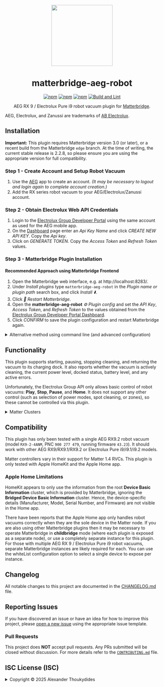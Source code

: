 <p align="center">
  <img src="https://raw.githubusercontent.com/wiki/thoukydides/matterbridge-aeg-robot/matterbridge-aeg-robot.png" height="200">
</p>
<div align=center>

# matterbridge-aeg-robot

[![npm](https://badgen.net/npm/v/matterbridge-aeg-robot)](https://www.npmjs.com/package/matterbridge-aeg-robot)
[![npm](https://badgen.net/npm/dt/matterbridge-aeg-robot)](https://www.npmjs.com/package/matterbridge-aeg-robot)
[![npm](https://badgen.net/npm/dw/matterbridge-aeg-robot)](https://www.npmjs.com/package/matterbridge-aeg-robot)
[![Build and Lint](https://github.com/thoukydides/matterbridge-aeg-robot/actions/workflows/build.yml/badge.svg)](https://github.com/thoukydides/matterbridge-aeg-robot/actions/workflows/build.yml)

AEG RX 9 / Electrolux Pure i9 robot vacuum plugin for [Matterbridge](https://github.com/Luligu/matterbridge).

</div>

AEG, Electrolux, and Zanussi are trademarks of [AB Electrolux](https://www.electroluxgroup.com/).

## Installation

**Important:** This plugin requires Matterbridge version 3.0 (or later), or a recent build from the Matterbridge `edge` branch. At the time of writing, the current stable release is 2.2.8, so please ensure you are using the appropriate version for full compatibility.

### Step 1 - Create Account and Setup Robot Vacuum
1. Use the [AEG](https://apps.apple.com/gb/app/aeg/id1599494494) app to create an account. *(It may be necessary to logout and login again to complete account creation.)*
1. Add the RX series robot vacuum to your AEG/Electrolux/Zanussi account.

### Step 2 - Obtain Electrolux Web API Credentials
1. Login to the [Electrolux Group Developer Portal](https://developer.electrolux.one/login) using the same account as used for the AEG mobile app.
1. On the [Dashboard](https://developer.electrolux.one/dashboard) page enter an *Api Key Name* and click *CREATE NEW API KEY*. Copy the *Api key*.
1. Click on *GENERATE TOKEN*. Copy the *Access Token* and *Refresh Token* values.

### Step 3 - Matterbridge Plugin Installation

#### Recommended Approach using Matterbridge Frontend

1. Open the Matterbridge web interface, e.g. at http://localhost:8283/.
1. Under *Install plugins* type `matterbridge-aeg-robot` in the *Plugin name or plugin path* search box, and click *Install ⬇️*.
1. Click *🔄 Restart Matterbridge*.
1. Open the **matterbridge-aeg-robot** *⚙️ Plugin config* and set the *API Key*, *Access Token*, and *Refresh Token* to the values obtained from the [Electrolux Group Developer Portal Dashboard](https://developer.electrolux.one/dashboard).
1. Click *CONFIRM* to save the plugin configuration and restart Matterbridge again.

<details>
<summary>Alternative method using command line (and advanced configuration)</summary>

#### Installation using Command Line

1. Stop Matterbridge:  
   `systemctl stop matterbridge`
1. Install the plugin:  
   `npm install -g matterbridge-aeg-robot`
1. Register it with Matterbridge:  
   `matterbridge -add matterbridge-aeg-robot`
1. Restart Matterbridge:  
   `systemctl start matterbridge`

#### Example `matterbridge-aeg-robot.config.json`
```JSON
{
    "apiKey":                 "<API Key>",
    "accessToken":            "<Authorization Access Token>",
    "refreshToken":           "<Authorization Refresh Token>"
}
```

The `apiKey`, `accessToken`, and `refreshToken` should be obtained from the [Electrolux Group Developer Portal Dashboard](https://developer.electrolux.one/dashboard). All supported robot vacuums associated with the account (those reporting a model name of `PUREi9`) will be added to Matterbridge. Unsupported appliances, such as air purifiers or RX8 robot vacuums, will be ignored.

#### Advanced Configuration

You can include additional settings in `config.json` to customise the behaviour or enable special debug features:
```JSON
{
    "name":                   "matterbridge-aeg-robot",
    "type":                   "DynamicPlatform",
    "version":                "1.0.0",
    "whiteList":              ["WALL·E"],
    "blackList":              [],
    "apiKey":                 "<API Key>",
    "accessToken":            "<Authorization Access Token>",
    "refreshToken":           "<Authorization Refresh Token>",
    "pollIntervalsSeconds":   30,
    "treatIdleAsGoHome":      true,
    "debug":                  false,
    "debugFeatures":          ["Run API Tests", "Run Unsafe API Tests", "Log Endpoint Debug", "Log API Headers", "Log API Bodies", "Log Appliance IDs"],
    "unregisterOnShutdown":   false
}
```

The `name`, `type`, and `version`, are all set by Matterbridge to match the plugin.

`blackList` and `whiteList` control which robot vacuums are exposed as Matter devices. If `blacklist` is not empty, then any appliance names listed will be excluded. If `whitelist` is not empty, then only appliance names on that list (and not on the `blacklist`) will be included.

The `pollIntervalSeconds` specifies the time in seconds between successive polls of the Electrolux Group API. The API has a strict [rate limit](https://developer.electrolux.one/documentation/quotasAndRateLimits) of 5000 calls/day. The default value is 30 seconds, which results in 2880 calls/day for polling the state of a single appliance. If you have multiple robot vacuum cleaners in your account, or use the same API Key for other purposes, then scale the value appropriately: 60 seconds for two, 90 seconds for three, etc. More rapid polling is performed for a short period after a command has been sent to the robot vacuum; this is not configurable.

Setting the `debug` option sets the logger level for this plugin to *Debug*, overriding the global Matterbridge logger level setting.

The `Log Appliance IDs` option prevents redaction of appliance Product ID and Serial Number values in the log. Avoid setting `debug` or any other `debugFeatures` unless you are investigating a compatibility issue, API error, or other problem.

</details>

## Functionality

This plugin supports starting, pausing, stopping cleaning, and returning the vacuum to its charging dock. It also reports whether the vacuum is actively cleaning, the current power level, docked status, battery level, and any active errors.

Unfortunately, the Electrolux Group API only allows basic control of robot vacuums: **Play**, **Stop**, **Pause**, and **Home**. It does not support any other control (such as selection of power modes, spot cleaning, or zones), so these cannot be controlled via this plugin.

<details>
<summary>Matter Clusters</summary>

This plugin exposes each robot vacuum as a Matter 1.4 device, supporting the following clusters:

### Bridged Device Basic Information Cluster

The **Bridged Device Basic Information** cluster provides information about the appliance:
* **HardwareVersion** / **HardwareVersionString**: The robot vacuum's hardware platform version.
* **ManufacturingDate**: The date that the robot vacuum cleaner was installed.
* **NodeLabel**: The name set by the user for the robot vacuum.
* **PartNumber**: The robot vacuum's PNC.
* **ProductAppearance**: The (approximate) colour and finish of the robot vacuum cleaner.
* **ProductLabel**: The robot vacuum's model family (if it can be identified from its PNC) and colour.
* **ProductName**: The robot vacuum's model name (if it can be identified from its PNC).
* **ProductURL**: URL for this plugin's homepage.
* **Reachable**: Indicates whether it is possible to communicate with the robot vacuum (plugin connected to the Electrolux Group API, robot vacuum connected to cloud servers, and robot vacuum enabled).
* **SerialNumber**: The robot vacuum's serial number.
* **SoftwareVersion** / **SoftwareVersionString**: The robot vacuum's firmware version.
* **UniqueId**: Opaque identifier used by Matter to identify the device (derived from a SHA-256 hash of the API `applianceId`).
* **VendorName**: The robot vacuum's manufacturer.

It also generates an event:
* **ReachableChanged**: Triggered when the **Reachable** attribute changes.

### Power Source Cluster

The **Power Source** cluster provides information about the battery and charging status:
* **Status**: Indicates whether the battery is currently being used.
* **BatChargeRemaining**: Indicates a coarse ranking of the battery charge level.
* **BatChargeLevel**: The battery charge level as a percentage.
* **BatChargeState**: The charging status:
    * *IsCharging* = Actively charging the battery.
    * *IsNotCharging* = Not currently charging. The battery is not fully charged.
    * *IsAtFullCharge* = The battery is fully charged.

The following mapping from values reported by the Electrolux Group API is used:

| Reported Battery Level | Status        | BatChargeRemaining | BatChargeLevel |
| ---------------------- | :-----------: | -----------------: | :------------: |
| `Dead`                 | *Unavailable* |               *0%* | *Critical*     |
| `Critical Low`         | *Active*      |              *20%* | *Critical*     |
| `Low`                  | *Active*      |              *40%* | *Warning*      |
| `Medium`               | *Active*      |              *60%* | *OK*           |
| `High`                 | *Active*      |              *80%* | *OK*           |
| `Fully Charged`        | *Active*      |             *100%* | *OK*           |

### RVC Run Mode Cluster

The **RVC Run Mode** cluster indicates whether the robot vacuum is cleaning:
* **CurrentMode**: 
    *Idle* = Indicates that the robot is not performing a cleaning operation.
    *Cleaning* = Indicates that the robot is actively cleaning (including paused, charging, or returning to the dock for charging, during a cleaning operation).

It supports a single command:
* **ChangeToMode**: Set **CurrentMode**:
    **Idle**: Attempt to stop a cleaning operation (but do not return to the dock).
    **Cleaning**: Attempt to start a new cleaning operation.

### RVC Clean Mode Cluster

The **RVC Clean Mode Cluster** indicates the type of clean being performed:

| RX9.1          | RX9.2   | Full Clean | Full Clean Tags                                   | Spot Clean  | Spot Clean Tags | Description                                                 |
| -------------- | ------- | :--------: | ------------------------------------------------- | :---------: | --------------- | ----------------------------------------------------------- |
| `ECO mode`     | `Quiet` | *Quiet*    | *Vacuum*, *Quiet*, *LowNoise*, *LowEnergy*, *Min* | *QuietSpot* | +*Quick*        | Lower energy consumption and quieter                        |
| n/a            | `Smart` | *Smart*    | *Vacuum*, *Auto*                                  | *SmartSpot* | +*Quick*        | Cleans quietly on hard surfaces, uses full power on carpets |
| `Not ECO mode` | `Power` | *Power*    | *Vacuum*, *Max*, *DeepClean*                      | *PowerSpot* | +*Quick*        | Optimal cleaning performance, higher energy consumption     |

Although the **ChangeToMode** command is defined, it will always return an error since the Electrolux API does not support selecting power modes or triggering spot cleans.

### RVC Operational State Cluster

The **RVC Operational State Cluster** indicates the detailed robot vacuum status:
* **OperationalState**: Indicates the current state of the robot vacuum:

| Reported Status                                                                              | OperationalState |
| -------------------------------------------------------------------------------------------- | ---------------- |
| `Sleeping` (off dock)                                                                        | *Stopped*        |
| `Cleaning` <br> `SpotCleaning`                                                               | *Running*        |
| `PausedCleaning` <br> `PausedSpotCleaning` <br> `PausedReturn` <br> `PausedReturnForPitstop` | *Paused*         |
| `Error` <br> `FirmwareUpdate` <br> `ManualSteering`                                          | *Error*          |
| `Return` <br> `ReturnForPitstop`                                                             | *SeekingCharger* |
| `Charging` <br> `Pitstop`                                                                    | *Charging*       |
| `Sleeping` (on dock)                                                                         | *Docked*         |

* **OperationalError**: Indicates details of a non-transient problem with the robot vacuum when **OperationalState** is *Error*.

It supports three commands:
* **Pause**: Attempt to pause a cleaning operation (including returning to the charging dock).
* **Resume**: Attempt to resume cleaning, if currently paused.
* **GoHome**: Attempt to stop any cleaning operation in progress and initiate a return to the charging dock.

It also generates two events:
* **OperationCompletion**: Triggered when **RVC Run Mode** transitions from *Cleaning* to *Idle* indicating the end of a cleaning operation.
* **OperationalError**: Triggered when a new **OperationalError** occurs.

</details>

## Compatibility

This plugin has only been tested with a single AEG RX9.2 robot vacuum (model `RX9-2-4ANM`, PNC `900 277 479`, running firmware `43.23`). It should work with other AEG RX9/RX9.1/RX9.2 or Electrolux Pure i9/i9.1/i9.2 models.

Matter controllers vary in their support for Matter 1.4 RVCs. This plugin is only tested with Apple HomeKit and the Apple Home app.

### Apple Home Limitations

HomeKit appears to only use the information from the root **Device Basic Information** cluster, which is provided by Matterbridge, ignoring the **Bridged Device Basic Information** cluster. Hence, the device-specific details (Manufacturer, Model, Serial Number, and Firmware) are not visible in the Home app.

There have been reports that the Apple Home app only handles robot vacuums correctly when they are the sole device in the Matter node. If you are also using other Matterbridge plugins then it may be necessary to operate Matterbridge in **childbridge** mode (where each plugin is exposed as a separate node), or use a completely separate instance for this plugin. For those with multiple AEG RX 9 / Electrolux Pure i9 robot vacuums, separate Matterbridge instances are likely required for each. You can use the whiteList configuration option to select a single device to expose per instance.

## Changelog

All notable changes to this project are documented in the [CHANGELOG.md](CHANGELOG.md) file.

## Reporting Issues
          
If you have discovered an issue or have an idea for how to improve this project, please [open a new issue](https://github.com/thoukydides/matterbridge-aeg-robot/issues/new/choose) using the appropriate issue template.

### Pull Requests

This project does **NOT** accept pull requests. Any PRs submitted will be closed without discussion. For more details refer to the [`CONTRIBUTING.md`](https://github.com/thoukydides/.github/blob/master/CONTRIBUTING.md) file.

## ISC License (ISC)

<details>
<summary>Copyright © 2025 Alexander Thoukydides</summary>

> Permission to use, copy, modify, and/or distribute this software for any purpose with or without fee is hereby granted, provided that the above copyright notice and this permission notice appear in all copies.
>
> THE SOFTWARE IS PROVIDED "AS IS" AND THE AUTHOR DISCLAIMS ALL WARRANTIES WITH REGARD TO THIS SOFTWARE INCLUDING ALL IMPLIED WARRANTIES OF MERCHANTABILITY AND FITNESS. IN NO EVENT SHALL THE AUTHOR BE LIABLE FOR ANY SPECIAL, DIRECT, INDIRECT, OR CONSEQUENTIAL DAMAGES OR ANY DAMAGES WHATSOEVER RESULTING FROM LOSS OF USE, DATA OR PROFITS, WHETHER IN AN ACTION OF CONTRACT, NEGLIGENCE OR OTHER TORTIOUS ACTION, ARISING OUT OF OR IN CONNECTION WITH THE USE OR PERFORMANCE OF THIS SOFTWARE.
</details>